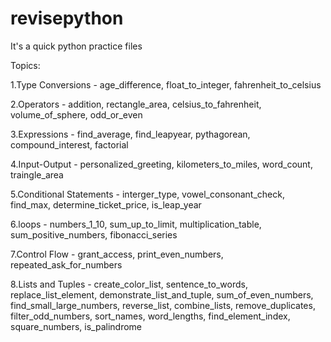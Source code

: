 # revisepython

It's a quick python practice files

Topics:

1.Type Conversions - age_difference, float_to_integer, fahrenheit_to_celsius

2.Operators - addition, rectangle_area, celsius_to_fahrenheit, volume_of_sphere, odd_or_even

3.Expressions - find_average, find_leapyear, pythagorean, compound_interest, factorial

4.Input-Output - personalized_greeting, kilometers_to_miles, word_count, traingle_area

5.Conditional Statements - interger_type, vowel_consonant_check, find_max, determine_ticket_price, is_leap_year

6.loops - numbers_1_10, sum_up_to_limit, multiplication_table, sum_positive_numbers, fibonacci_series

7.Control Flow - grant_access, print_even_numbers, repeated_ask_for_numbers

8.Lists and Tuples - create_color_list, sentence_to_words, replace_list_element, demonstrate_list_and_tuple, sum_of_even_numbers, find_small_large_numbers, reverse_list, combine_lists, remove_duplicates, filter_odd_numbers, sort_names, word_lengths, find_element_index, square_numbers, is_palindrome
